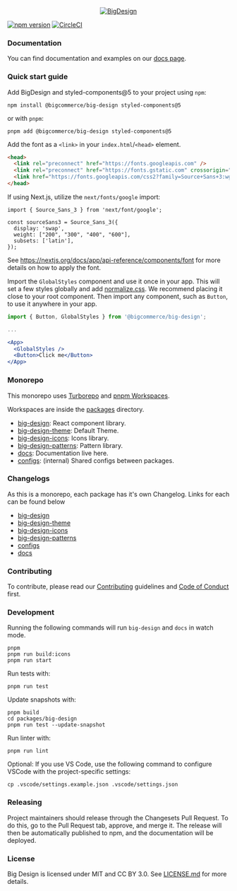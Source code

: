 <div align="center">
  <a href="https://developer.bigcommerce.com/big-design">
    <img alt="BigDesign" src="https://bigcommerce.github.io/big-design/banner.svg">
  </a>
</div>

[![npm version](https://img.shields.io/npm/v/@bigcommerce/big-design.svg?style=flat)](https://www.npmjs.com/package/@bigcommerce/big-design) [![CircleCI](https://circleci.com/gh/bigcommerce/big-design.svg?style=shield)](https://circleci.com/gh/bigcommerce/big-design)

### Documentation

You can find documentation and examples on our [docs page](https://bigcommerce.github.io/big-design).

### Quick start guide

Add BigDesign and styled-components@5 to your project using `npm`:

```
npm install @bigcommerce/big-design styled-components@5
```

or with `pnpm`:

```
pnpm add @bigcommerce/big-design styled-components@5
```

Add the font as a `<link>` in your `index.html`/`<head>` element.

```html
<head>
  <link rel="preconnect" href="https://fonts.googleapis.com" />
  <link rel="preconnect" href="https://fonts.gstatic.com" crossorigin="" />
  <link href="https://fonts.googleapis.com/css2?family=Source+Sans+3:wght@200;300;400;600&display=swap" rel="stylesheet" />
</head>
```

If using Next.js, utilize the `next/fonts/google` import:

```tsx
import { Source_Sans_3 } from 'next/font/google';

const sourceSans3 = Source_Sans_3({
  display: 'swap',
  weight: ["200", "300", "400", "600"],
  subsets: ['latin'],
});
```

See https://nextjs.org/docs/app/api-reference/components/font for more details on how to apply the font.

Import the `GlobalStyles` component and use it once in your app. This will set a few styles globally
and add [normalize.css](https://github.com/necolas/normalize.css/). We recommend placing it close to
your root component. Then import any component, such as `Button`, to use it anywhere in your app.

```jsx
import { Button, GlobalStyles } from '@bigcommerce/big-design';

...

<App>
  <GlobalStyles />
  <Button>Click me</Button>
</App>
```

### Monorepo

This monorepo uses [Turborepo](https://turbo.build/repo/docs) and [pnpm Workspaces](https://pnpmpkg.com/lang/en/docs/workspaces/).

Workspaces are inside the [packages](https://github.com/bigcommerce/big-design/blob/main/packages) directory.

- [big-design](https://github.com/bigcommerce/big-design/blob/main/packages/big-design): React component library.
- [big-design-theme](https://github.com/bigcommerce/big-design/blob/main/packages/big-design-theme): Default Theme.
- [big-design-icons](https://github.com/bigcommerce/big-design/blob/main/packages/big-design-icons): Icons library.
- [big-design-patterns](https://github.com/bigcommerce/big-design/tree/main/packages/big-design-patterns): Pattern library.
- [docs](https://github.com/bigcommerce/big-design/blob/main/packages/docs): Documentation live here.
- [configs](https://github.com/bigcommerce/big-design/blob/main/packages/configs): (internal) Shared configs between packages.

### Changelogs

As this is a monorepo, each package has it's own Changelog. Links for each can be found below

- [big-design](https://github.com/bigcommerce/big-design/blob/main/packages/big-design/CHANGELOG.md)
- [big-design-theme](https://github.com/bigcommerce/big-design/blob/main/packages/big-design-theme/CHANGELOG.md)
- [big-design-icons](https://github.com/bigcommerce/big-design/blob/main/packages/big-design-icons/CHANGELOG.md)
- [big-design-patterns](https://github.com/bigcommerce/big-design/blob/main/packages/big-design-patterns/CHANGELOG.md)
- [configs](https://github.com/bigcommerce/big-design/tree/main/packages/configs)
- [docs](https://github.com/bigcommerce/big-design/blob/main/packages/docs/CHANGELOG.md)

### Contributing

To contribute, please read our [Contributing](https://github.com/bigcommerce/big-design/blob/main/CONTRIBUTING.md) guidelines
and [Code of Conduct](https://github.com/bigcommerce/big-design/blob/main/CODE_OF_CONDUCT.md) first.

### Development

Running the following commands will run `big-design` and `docs` in watch mode.

```
pnpm
pnpm run build:icons
pnpm run start
```

Run tests with:

```
pnpm run test
```

Update snapshots with:

```
pnpm build
cd packages/big-design
pnpm run test --update-snapshot
```

Run linter with:

```
pnpm run lint
```

Optional: If you use VS Code, use the following command to configure VSCode with the project-specific settings:

```shell copy
cp .vscode/settings.example.json .vscode/settings.json
```

### Releasing

Project maintainers should release through the Changesets Pull Request. To do this, go to the Pull Request tab, approve, and merge it. The release will then be automatically published to npm, and the documentation will be deployed.

### License
Big Design is licensed under MIT and CC BY 3.0. See [LICENSE.md](./LICENSE.md) for more details.
